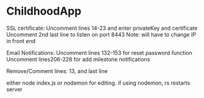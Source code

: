 # ChildhoodApp

SSL certificate:
Uncomment lines 14-23 and enter privateKey and certificate
Uncomment 2nd last line to listen on port 8443 
Note: will have to change IP in front end

Email Notifications:
Uncomment lines 132-153 for reset password function
Uncomment lines206-228 for add milestone notifications



Remove/Comment lines: 13, and last line

either node index.js or nodemon for editing.
if using nodemon, rs restarts server


